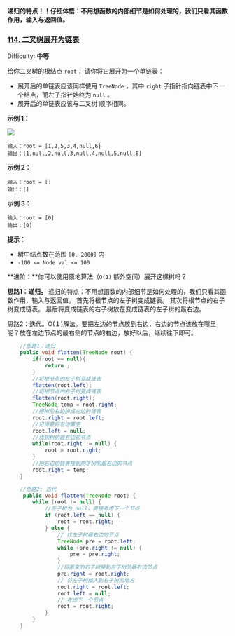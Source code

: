 **递归的特点！！仔细体悟：不用想函数的内部细节是如何处理的，我们只看其函数作用，输入与返回值。**

### [114. 二叉树展开为链表](https://leetcode-cn.com/problems/flatten-binary-tree-to-linked-list/)

Difficulty: **中等**


给你二叉树的根结点 `root` ，请你将它展开为一个单链表：

*   展开后的单链表应该同样使用 `TreeNode` ，其中 `right` 子指针指向链表中下一个结点，而左子指针始终为 `null` 。
*   展开后的单链表应该与二叉树 顺序相同。

**示例 1：**

![](https://assets.leetcode.com/uploads/2021/01/14/flaten.jpg)

```
输入：root = [1,2,5,3,4,null,6]
输出：[1,null,2,null,3,null,4,null,5,null,6]
```

**示例 2：**

```
输入：root = []
输出：[]
```

**示例 3：**

```
输入：root = [0]
输出：[0]
```

**提示：**

*   树中结点数在范围 `[0, 2000]` 内
*   `-100 <= Node.val <= 100`

**进阶：**你可以使用原地算法（`O(1)` 额外空间）展开这棵树吗？

**思路1：递归。** 递归的特点：不用想函数的内部细节是如何处理的，我们只看其函数作用，输入与返回值。
		首先将根节点的左子树变成链表。
		其次将根节点的右子树变成链表。
		最后将变成链表的右子树放在变成链表的左子树的最右边。

思路2：迭代。O(１)解法。要把左边的节点放到右边，右边的节点该放在哪里呢？放在左边节点的最右侧的节点的右边，放好以后，继续往下即可。

```java
    //思路1：递归
	public void flatten(TreeNode root) {
        if(root == null){
            return ;
        }
        //将根节点的左子树变成链表
        flatten(root.left);
        //将根节点的右子树变成链表
        flatten(root.right);
        TreeNode temp = root.right;
        //把树的右边换成左边的链表
        root.right = root.left;
        //记得要将左边置空
        root.left = null;
        //找到树的最右边的节点
        while(root.right != null) {
            root = root.right;
        }
        //把右边的链表接到刚才树的最右边的节点
        root.right = temp;
    }

	//思路2: 迭代
	 public void flatten(TreeNode root) {
        while (root != null) { 
            //左子树为 null，直接考虑下一个节点
            if (root.left == null) {
                root = root.right;
            } else {
                // 找左子树最右边的节点
                TreeNode pre = root.left;
                while (pre.right != null) {
                    pre = pre.right;
                } 
                //将原来的右子树接到左子树的最右边节点
                pre.right = root.right;
                // 将左子树插入到右子树的地方
                root.right = root.left;
                root.left = null;
                // 考虑下一个节点
                root = root.right;
            }
        }
    }
```

